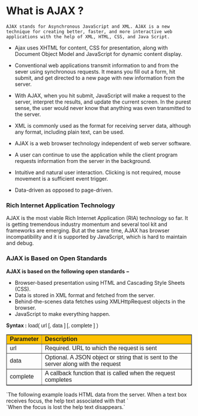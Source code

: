 # What is AJAX ?
`AJAX stands for Asynchronous JavaScript and XML. AJAX is a new technique for creating better, faster, and more interactive web applications with the help of XML, HTML, CSS, and Java Script.`

<ul class="list">
<li><p>Ajax uses XHTML for content, CSS for presentation, along with Document Object Model and JavaScript for dynamic content display.</p></li>
<li><p>Conventional web applications transmit information to and from the sever using synchronous requests. It means you fill out a form, hit submit, and get directed to a new page with new information from the server.</p></li>
<li><p>With AJAX, when you hit submit, JavaScript will make a request to the server, interpret the results, and update the current screen. In the purest sense, the user would never know that anything was even transmitted to the server.</p></li>
<li><p>XML is commonly used as the format for receiving server data, although any format, including plain text, can be used.</p></li>
<li><p>AJAX is a web browser technology independent of web server software.</p></li>
<li><p>A user can continue to use the application while the client program requests information from the server in the background.</p></li>
<li><p>Intuitive and natural user interaction. Clicking is not required, mouse movement is a sufficient event trigger.</p></li>
<li><p>Data-driven as opposed to page-driven.</p></li>
</ul>

### Rich Internet Application Technology

<p>AJAX is the most viable Rich Internet Application (RIA) technology so far. It is getting tremendous industry momentum and several tool kit and frameworks are emerging. But at the same time, AJAX has browser incompatibility and it is supported by JavaScript, which is hard to maintain and debug.</p>

### AJAX is Based on Open Standards
**AJAX is based on the following open standards −**
<ul class="list">
<li>Browser-based presentation using HTML and Cascading Style Sheets (CSS).</li>
<li>Data is stored in XML format and fetched from the server.</li>
<li>Behind-the-scenes data fetches using XMLHttpRequest objects in the browser.</li>
<li>JavaScript to make everything happen.</li>
</ul>

**Syntax :**
<span style="font-family: Arial, Helvetica, sans-serif;">load( url [, data ] [, complete ] )</span>
<table border="1" style="border-collapse: collapse;">
    <tbody>
<tr style="background-color: #ffc000;">
        <td><span style="font-family: Arial, Helvetica, sans-serif;"><b>Parameter
        </b></span></td>
        <td><span style="font-family: Arial, Helvetica, sans-serif;"><b>Description
        </b></span></td>
    </tr>
<tr>
        <td><span style="font-family: Arial, Helvetica, sans-serif;">url
        </span></td>
        <td><span style="font-family: Arial, Helvetica, sans-serif;">Required. URL to which the request is sent
        </span></td>
    </tr>
<tr>
        <td><span style="font-family: Arial, Helvetica, sans-serif;">data
        </span></td>
        <td><span style="font-family: Arial, Helvetica, sans-serif;">Optional. A JSON object or string that is sent to the server along with the request
        </span></td>
    </tr>
<tr>
        <td><span style="font-family: Arial, Helvetica, sans-serif;">complete
        </span></td>
        <td><span style="font-family: Arial, Helvetica, sans-serif;">A callback function that is called when the request completes
        </span></td>
    </tr>
</tbody></table>
`The following example loads HTML data from the server. When a text box receives focus, the help text&nbsp;associated&nbsp;with that&nbsp;`</br>
`When the focus is lost the help text disappears.`
